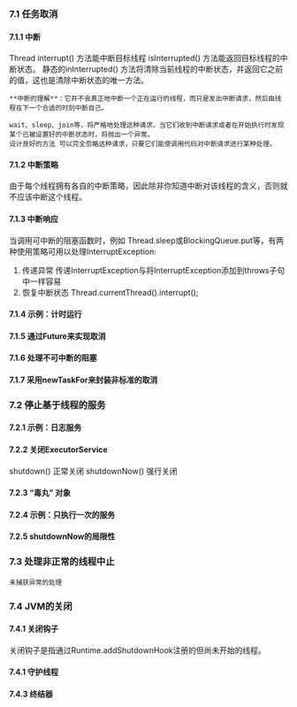 ### 7.1 **任务取消**

#### 7.1.1 中断

  Thread
    interrupt()     方法能中断目标线程
    isInterrupted() 方法能返回目标线程的中断状态。
    静态的inInterrupted() 方法将清除当前线程的中断状态，并返回它之前的值，这也是清除中断状态的唯一方法。

    **中断的理解**：它并不会真正地中断一个正在运行的线程，而只是发出中断请求，然后由线程在下一个合适的时刻中断自己。

    wait、sleep、join等，将严格地处理这种请求，当它们收到中断请求或者在开始执行时发现某个已被设置好的中断状态时，将抛出一个异常。
    设计良好的方法 可以完全忽略这种请求，只要它们能使调用代码对中断请求进行某种处理。


#### 7.1.2 中断策略

  由于每个线程拥有各自的中断策略，因此除非你知道中断对该线程的含义，否则就不应该中断这个线程。

#### 7.1.3 中断响应

  当调用可中断的阻塞函数时，例如 Thread.sleep或BlockingQueue.put等，有两种使用策略可用以处理InterruptException:
  1. 传递异常
    传递InterruptException与将InterruptException添加到throws子句中一样容易
  2. 恢复中断状态
    Thread.currentThread().interrupt();

#### 7.1.4 示例：计时运行

#### 7.1.5 通过Future来实现取消

#### 7.1.6 处理不可中断的阻塞

#### 7.1.7 采用newTaskFor来封装非标准的取消

### 7.2 **停止基于线程的服务**

#### 7.2.1 示例：日志服务

#### 7.2.2 关闭ExecutorService
  shutdown()    正常关闭
  shutdownNow() 强行关闭

#### 7.2.3 “毒丸” 对象

#### 7.2.4 示例：只执行一次的服务

#### 7.2.5 shutdownNow的局限性

### 7.3 **处理非正常的线程中止**

    未捕获异常的处理

### 7.4 **JVM的关闭**

#### 7.4.1 关闭钩子

  关闭钩子是指通过Runtime.addShutdownHook注册的但尚未开始的线程。

#### 7.4.1 守护线程

#### 7.4.3 终结器
